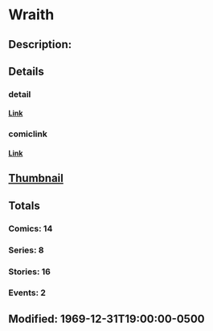 # Wraith
## Description: 
## Details
### detail
#### [Link](http://marvel.com/characters/2596/wraith?utm_campaign=apiRef&utm_source=225578a89fc76f3d20fbffda5d17a88d)
### comiclink
#### [Link](http://marvel.com/comics/characters/1010737/wraith?utm_campaign=apiRef&utm_source=225578a89fc76f3d20fbffda5d17a88d)
## [Thumbnail](http://i.annihil.us/u/prod/marvel/i/mg/b/40/image_not_available.jpg)
## Totals
### Comics: 14
### Series: 8
### Stories: 16
### Events: 2
## Modified: 1969-12-31T19:00:00-0500